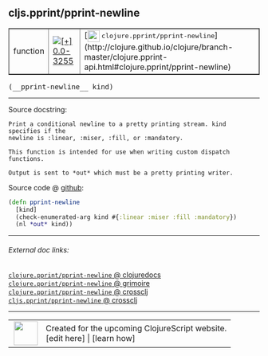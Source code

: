 ## cljs.pprint/pprint-newline



 <table border="1">
<tr>
<td>function</td>
<td><a href="https://github.com/cljsinfo/cljs-api-docs/tree/0.0-3255"><img valign="middle" alt="[+] 0.0-3255" title="Added in 0.0-3255" src="https://img.shields.io/badge/+-0.0--3255-lightgrey.svg"></a> </td>
<td>
[<img height="24px" valign="middle" src="http://i.imgur.com/1GjPKvB.png"> <samp>clojure.pprint/pprint-newline</samp>](http://clojure.github.io/clojure/branch-master/clojure.pprint-api.html#clojure.pprint/pprint-newline)
</td>
</tr>
</table>


 <samp>
(__pprint-newline__ kind)<br>
</samp>

---





Source docstring:

```
Print a conditional newline to a pretty printing stream. kind specifies if the
newline is :linear, :miser, :fill, or :mandatory.

This function is intended for use when writing custom dispatch functions.

Output is sent to *out* which must be a pretty printing writer.
```


Source code @ [github](https://github.com/clojure/clojurescript/blob/r3297/src/main/cljs/cljs/pprint.cljs#L842-L851):

```clj
(defn pprint-newline
  [kind]
  (check-enumerated-arg kind #{:linear :miser :fill :mandatory})
  (nl *out* kind))
```

<!--
Repo - tag - source tree - lines:

 <pre>
clojurescript @ r3297
└── src
    └── main
        └── cljs
            └── cljs
                └── <ins>[pprint.cljs:842-851](https://github.com/clojure/clojurescript/blob/r3297/src/main/cljs/cljs/pprint.cljs#L842-L851)</ins>
</pre>

-->

---



###### External doc links:

[`clojure.pprint/pprint-newline` @ clojuredocs](http://clojuredocs.org/clojure.pprint/pprint-newline)<br>
[`clojure.pprint/pprint-newline` @ grimoire](http://conj.io/store/v1/org.clojure/clojure/1.7.0-beta3/clj/clojure.pprint/pprint-newline/)<br>
[`clojure.pprint/pprint-newline` @ crossclj](http://crossclj.info/fun/clojure.pprint/pprint-newline.html)<br>
[`cljs.pprint/pprint-newline` @ crossclj](http://crossclj.info/fun/cljs.pprint.cljs/pprint-newline.html)<br>

---

 <table>
<tr><td>
<img valign="middle" align="right" width="48px" src="http://i.imgur.com/Hi20huC.png">
</td><td>
Created for the upcoming ClojureScript website.<br>
[edit here] | [learn how]
</td></tr></table>

[edit here]:https://github.com/cljsinfo/cljs-api-docs/blob/master/cljsdoc/cljs.pprint_pprint-newline.cljsdoc
[learn how]:https://github.com/cljsinfo/cljs-api-docs/wiki/cljsdoc-files

<!--

This information was too distracting to show to readers, but I'll leave it
commented here since it is helpful to:

- pretty-print the data used to generate this document
- and show how to retrieve that data



The API data for this symbol:

```clj
{:ns "cljs.pprint",
 :name "pprint-newline",
 :signature ["[kind]"],
 :history [["+" "0.0-3255"]],
 :type "function",
 :full-name-encode "cljs.pprint_pprint-newline",
 :source {:code "(defn pprint-newline\n  [kind]\n  (check-enumerated-arg kind #{:linear :miser :fill :mandatory})\n  (nl *out* kind))",
          :title "Source code",
          :repo "clojurescript",
          :tag "r3297",
          :filename "src/main/cljs/cljs/pprint.cljs",
          :lines [842 851]},
 :full-name "cljs.pprint/pprint-newline",
 :clj-symbol "clojure.pprint/pprint-newline",
 :docstring "Print a conditional newline to a pretty printing stream. kind specifies if the\nnewline is :linear, :miser, :fill, or :mandatory.\n\nThis function is intended for use when writing custom dispatch functions.\n\nOutput is sent to *out* which must be a pretty printing writer."}

```

Retrieve the API data for this symbol:

```clj
;; from Clojure REPL
(require '[clojure.edn :as edn])
(-> (slurp "https://raw.githubusercontent.com/cljsinfo/cljs-api-docs/catalog/cljs-api.edn")
    (edn/read-string)
    (get-in [:symbols "cljs.pprint/pprint-newline"]))
```

-->
